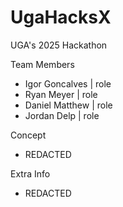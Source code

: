 # UgaHacksX
UGA's 2025 Hackathon

Team Members 
- Igor Goncalves | role
- Ryan Meyer | role
- Daniel Matthew | role
- Jordan Delp | role

Concept
- REDACTED

Extra Info
- REDACTED
